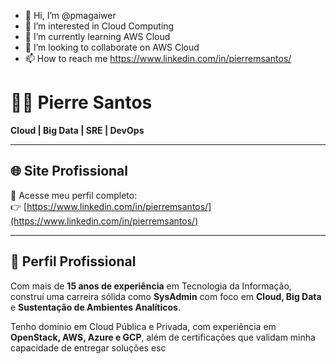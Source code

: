 - 👋 Hi, I’m @pmagaiwer
- 👀 I’m interested in Cloud Computing
- 🌱 I’m currently learning AWS Cloud
- 💞️ I’m looking to collaborate on AWS Cloud
- 📫 How to reach me https://www.linkedin.com/in/pierremsantos/

<!---
pmagaiwer/pmagaiwer is a ✨ special ✨ repository because its `README.md` (this file) appears on your GitHub profile.
You can click the Preview link to take a look at your changes.
--->


# 👨‍💻 Pierre Santos

**Cloud | Big Data | SRE | DevOps**

---

## 🌐 Site Profissional

📎 Acesse meu perfil completo:  
👉 [https://www.linkedin.com/in/pierremsantos/](https://www.linkedin.com/in/pierremsantos/)

---

## 💼 Perfil Profissional

Com mais de **15 anos de experiência** em Tecnologia da Informação, construí uma carreira sólida como **SysAdmin** com foco em **Cloud, Big Data** e **Sustentação de Ambientes Analíticos**.

Tenho domínio em Cloud Pública e Privada, com experiência em **OpenStack, AWS, Azure e GCP**, além de certificações que validam minha capacidade de entregar soluções esc
